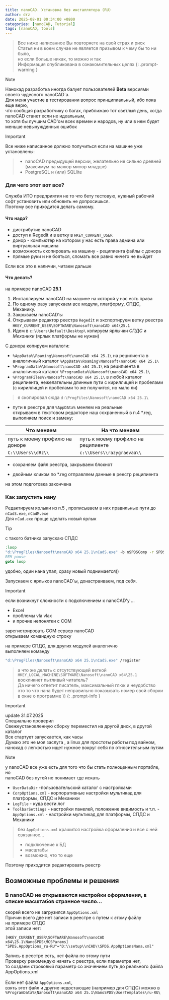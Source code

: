 ```yaml
---
title: nanoCAD. Установка без инсталлятора (RU)
author: drz
date: 2025-08-01 00:34:00 +0800
categories: [nanoCAD, Tutorial]
tags: [nanoCAD, tools]
---
```


> Все ниже написанное Вы повторяете на свой страх и риск\
> Статья ни в коем случае не является призывом к чему бы то ни было, \
> но если больше никак, то можно и так \
> Информация опубликована в ознакомительных целях
{: .prompt-warning }

> [!Note]
Нанокад разработка иногда балует пользователей **Beta** версиями своего чудесного nanoCAD`а.\
Для меня участие в тестировании вопрос принципиальный, ибо пока еще верю,\
что сообщая разработчику о багах, приближаю тот светлый день, когда nanoCAD станет если не идеальным,\
то хотя бы лучшим CAD'ом всех времен и народов, ну или в нем будет меньше невынужденных ошибок

> [!IMPORTANT]
Все ниже написанное должно получиться если на машине уже установлены:
> -  nanoCAD предыдущей версии, желательно не сильно древней (максимум на мажор минор младше)
> - PostgreSQL и (или) SQLlite

### Для чего этот вот все?

Служба ИТО предприятия не то что бету тестовую, нужный рабочий софт установить или обновить не допросишься.\
Поэтому все приходится делать самому.

#### Что надо?

- дистрибутив  nanoCAD
- доступ к Regedit и в ветку в `HKEY_CURRENT_USER` 
- донор - компьютер на котором у нас есть права админа или виртуальная машина 
- возможность скопировать на машину - реципиента файлы с донора
- прямые руки и не бояться, сломать все равно ничего не выйдет

Если все это в наличии, читаем дальше

#### Что делать?

на примере nanoCAD **25.1**

1. Инсталлируем  nanoCAD на машине на которой у нас есть права
2. По одному разу запускаем все модули, платформу, СПДС, Механику.
3. Закрываем nanoCAD'ы
4. Открываем редактор реестра `Regedit` и экспортируем ветку реестра `HKEY_CURRENT_USER\SOFTWARE\Nanosoft\nanoCAD x64\25.1`
5. Идем в `c:\Users\Default\Desktop\` копируем ярлычки _СПДС_ и _Механики_ (ярлык платформы не нужен)

 С донора копируем каталоги:
 - `%AppData%\Roaming\Nanosoft\nanoCAD x64 25.1\` на реципиента в аналогичный каталог `%AppData%\Roaming\Nanosoft\nanoCAD x64 25.1\`
-  `%ProgramData%\Nanosoft\nanoCAD x64 25.1\` на реципиента в аналогичный каталог `%ProgramData%\Nanosoft\nanoCAD x64 25.1\`
 - `%ProgramFiles%\Nanosoft\nanoCAD x64 25.1\` в любой каталог реципиента, нежелательны длинные пути с кириллицей и пробелами (с кириллицей и пробелами то же получится, но мало ли) 
 
> я скопировал сюда `d:\ProgFiles\Nanosoft\nanoCAD x64 25.1\` 

  - пути в реестре для `%AppDAta%` меняем на реальные \
  открываем в текстовом редакторе наш сохраненный в п.4 \*.reg, выполняем поиск и замену:
  
  |Что меняем|На что меняем|
  |---|---|
  |путь к моему профилю на доноре |путь к моему профилю на реципиенте|
  |`C:\\Users\\dRz\\` |`c:\\Users\\razygraevaa\\`|
  
- сохраняем файл реестра, закрываем блокнот

- двойным кликом по \*.reg отправляем данные в реестр реципиента

на этом подготовка закончена
 
### Как запустить нану

Редактируем ярлыки из п.5 , прописываем в них правильные пути до `nCadS.exe`, `nCadM.exe`\
Для `nCad.exe` проще сделать новый ярлык


> [!TIP]
> с такого батника запускаю СПДС
> 
> ```bat
> :loop
> "d:\ProgFiles\Nanosoft\nanoCAD x64 25.1\nCadS.exe" -b nSPDSComp -r SPDS -a nanoCAD_x64_SPDS_25.1 -oleid {729C2166-C825-455C-80F0-5E5F48C23E8E}
> REM pause
> goto loop
> ```
> удобно, один нана упал, сразу новый поднимается))

Запускаем с ярлыков nanoCAD`ы, донастраиваем, под себя.

> [!IMPORTANT]
> если возникнут сложности с подключением к nanoCAD'у ...
> - Excel 
> - проблемы vla vlax 
> - и прочие непонятки с COM
> 
> зарегистрировать COM сервер nanoCAD\
> открываем командную строку
>
> на примере СПДС, для других модулей аналогично\
>  выполняем команду
> ```bat
> "d:\ProgFiles\Nanosoft\nanoCAD x64 25.1\nCadS.exe" /register
> ```


> а что же делать с отсутствующей веткой `HKEY_LOCAL_MACHINE\SOFTWARE\Nanosoft\nanoCAD x64\25.1` \
> воскликнет пытливый читатель?\
> Да ничего ответит писатель, максимальный глюк и неудобство это то что нана будет неправильно показывать номер свой сборки в окне о программе ))
{: .prompt-info }

> [!IMPORTANT]
update 31.07.2025\
Специально проверил\
Свежеустановленную сборку переместил на другой диск, в другой каталог\
Все стартует запускается, как часы\
Думаю это не моя заслуга , а linux для простоты работы под вайном, нанокад  с легкостью ищет нужное вокруг себя по относительным путям

> [!Note]
> у nanoCAD все уже есть для того что бы стать полноценным портабле, но\
>  nanoCAD без путей не понимает где искать
> - `UserDataDir` -пользовательский каталог с настройками  
> - `CorpOptions.xml` - корпоративные настройки мультикад для платформы, СПДС и Механики
> - `LogFile` - куда вести лог
> - `ToolbarSettings` - настройки панелей, положение видимость и т.п.
> -`AppOptions.xml` - настройки мультикад для платформы, СПДС и Механики
>>  без `AppOptions.xml` крашится настройка оформления и все с ней связанное...
>> - подключение к БД
>> - масштабы
> >- возможно, что то еще
> 
> Поэтому приходится редактировать реестр


## Возможные проблемы и решения

### В nanoCAD не открываются настройки оформления, в списке масштабов странное число...

скорей всего не загрузился  `AppOptions.xml`\
Причин всего две нет записи в реестре с путем к этому файлу \
на примере СПДС\
этой записи нет:
```reg
[HKEY_CURRENT_USER\SOFTWARE\Nanosoft\nanoCAD x64\25.1\NanoSPDS\MCSParams]
"SPDS.AppOptions_ru-RU"="D:\\setup\\nCAD\\SPDS.AppOptionsNana.xml"
```
Запись в реестре есть, нет файла по этому пути\
Проверку рекомендую начать с реестра, если параметра нет, \
то создаем строковый параметр со значением путь до реального файла AppOptions.xml\
 \
 Если нет файла `AppOptions.xml`, \
 взять этот файл и другие недостающие (например для СПДС) можно в `%ProgramData%\Nanosoft\nanoCAD x64 25.1\NanoSPDS\UserTemplates\ru-RU\`
